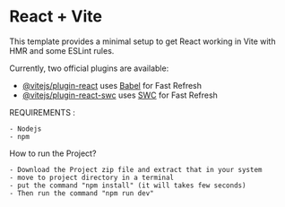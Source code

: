 # React + Vite

This template provides a minimal setup to get React working in Vite with HMR and some ESLint rules.

Currently, two official plugins are available:

- [@vitejs/plugin-react](https://github.com/vitejs/vite-plugin-react/blob/main/packages/plugin-react/README.md) uses [Babel](https://babeljs.io/) for Fast Refresh
- [@vitejs/plugin-react-swc](https://github.com/vitejs/vite-plugin-react-swc) uses [SWC](https://swc.rs/) for Fast Refresh

REQUIREMENTS :

	- Nodejs
	- npm
	
How to run the Project?

	- Download the Project zip file and extract that in your system
	- move to project directory in a terminal
	- put the command "npm install" (it will takes few seconds)
	- Then run the command "npm run dev"
